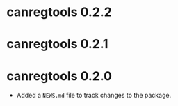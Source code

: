 # canregtools 0.2.2

# canregtools 0.2.1

# canregtools 0.2.0

* Added a `NEWS.md` file to track changes to the package.
